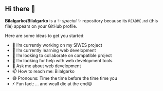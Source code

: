 ## Hi there 👋 



**Bilalgarko/Bilalgarko** is a ✨ _special_ ✨ repository because its `README.md` (this file) appears on your GitHub profile.

Here are some ideas to get you started:

- 🔭 I’m currently working on my SIWES project
- 🌱 I’m currently learning web development
- 👯 I’m looking to collaborate on compatible project
- 🤔 I’m looking for help with web development tools
- 💬 Ask me about web development
- 📫 How to reach me: Bilalgarko
- 😄 Pronouns: Time the time before the time time you
- ⚡ Fun fact: ... and weall die at the end😊

